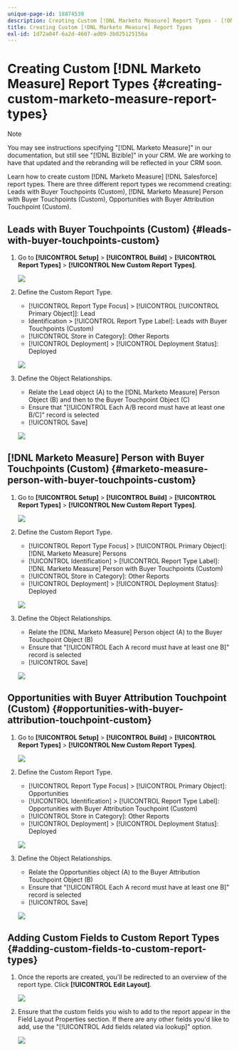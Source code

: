 ```yaml
---
unique-page-id: 18874539
description: Creating Custom [!DNL Marketo Measure] Report Types - [!DNL Marketo Measure] - Product Documentation
title: Creating Custom [!DNL Marketo Measure] Report Types
exl-id: 1d72a04f-6a2d-4607-ad09-3b025125156a
---
```

# Creating Custom [!DNL Marketo Measure] Report Types {#creating-custom-marketo-measure-report-types}

>[!NOTE]
>
>You may see instructions specifying "[!DNL Marketo Measure]" in our documentation, but still see "[!DNL Bizible]" in your CRM. We are working to have that updated and the rebranding will be reflected in your CRM soon.

Learn how to create custom [!DNL Marketo Measure] [!DNL Salesforce] report types. There are three different report types we recommend creating: Leads with Buyer Touchpoints (Custom), [!DNL Marketo Measure] Person with Buyer Touchpoints (Custom), Opportunities with Buyer Attribution Touchpoint (Custom).

## Leads with Buyer Touchpoints (Custom) {#leads-with-buyer-touchpoints-custom}

1. Go to **[!UICONTROL Setup]** > **[!UICONTROL Build]** > **[!UICONTROL Report Types]** > **[!UICONTROL New Custom Report Types]**.

   ![](assets/1.png)

1. Define the Custom Report Type.

    * [!UICONTROL Report Type Focus] > [!UICONTROL [!UICONTROL Primary Object]]: Lead
    * Identification > [!UICONTROL Report Type Label]: Leads with Buyer Touchpoints (Custom)
    * [!UICONTROL Store in Category]: Other Reports
    * [!UICONTROL Deployment] > [!UICONTROL Deployment Status]: Deployed

   ![](assets/2.png)

1. Define the Object Relationships.

    * Relate the Lead object (A) to the [!DNL Marketo Measure] Person Object (B) and then to the Buyer Touchpoint Object (C)
    * Ensure that "[!UICONTROL Each A/B record must have at least one B/C]" record is selected
    * [!UICONTROL Save]

   ![](assets/3.png)

## [!DNL Marketo Measure] Person with Buyer Touchpoints (Custom) {#marketo-measure-person-with-buyer-touchpoints-custom}

1. Go to **[!UICONTROL Setup]** > **[!UICONTROL Build]** > **[!UICONTROL Report Types]** > **[!UICONTROL New Custom Report Types]**.

   ![](assets/4.png)

1. Define the Custom Report Type.

    * [!UICONTROL Report Type Focus] > [!UICONTROL Primary Object]: [!DNL Marketo Measure] Persons
    * [!UICONTROL Identification] > [!UICONTROL Report Type Label]: [!DNL Marketo Measure] Person with Buyer Touchpoints (Custom)
    * [!UICONTROL Store in Category]: Other Reports
    * [!UICONTROL Deployment] > [!UICONTROL Deployment Status]: Deployed

   ![](assets/5.png)

1. Define the Object Relationships.

    * Relate the [!DNL Marketo Measure] Person object (A) to the Buyer Touchpoint Object (B)
    * Ensure that "[!UICONTROL Each A record must have at least one B]" record is selected
    * [!UICONTROL Save]

   ![](assets/6.png)

## Opportunities with Buyer Attribution Touchpoint (Custom) {#opportunities-with-buyer-attribution-touchpoint-custom}

1. Go to **[!UICONTROL Setup]** > **[!UICONTROL Build]** > **[!UICONTROL Report Types]** > **[!UICONTROL New Custom Report Types]**.

   ![](assets/7.png)

1. Define the Custom Report Type.

    * [!UICONTROL Report Type Focus] > [!UICONTROL Primary Object]: Opportunities
    * [!UICONTROL Identification] > [!UICONTROL Report Type Label]: Opportunities with Buyer Attribution Touchpoint (Custom)
    * [!UICONTROL Store in Category]: Other Reports
    * [!UICONTROL Deployment] > [!UICONTROL Deployment Status]: Deployed

   ![](assets/8.png)

1. Define the Object Relationships.

    * Relate the Opportunities object (A) to the Buyer Attribution Touchpoint Object (B)
    * Ensure that "[!UICONTROL Each A record must have at least one B]" record is selected
    * [!UICONTROL Save]

   ![](assets/9.png)

## Adding Custom Fields to Custom Report Types {#adding-custom-fields-to-custom-report-types}

1. Once the reports are created, you'll be redirected to an overview of the report type. Click **[!UICONTROL Edit Layout]**.

   ![](assets/10.png)

1. Ensure that the custom fields you wish to add to the report appear in the Field Layout Properties section. If there are any other fields you'd like to add, use the "[!UICONTROL Add fields related via lookup]" option.

   ![](assets/11.png)
